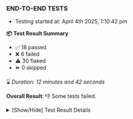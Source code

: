 ### END-TO-END TESTS

- Testing started at: April 4th 2025, 1:10:42 pm

**📦 Test Result Summary**

- ✅ 18 passed
- ❌ 6 failed
- ⚠️ 30 flaked
- ⏩ 0 skipped

⌛ _Duration: 12 minutes and 42 seconds_

**Overall Result**: 👎 Some tests failed.



<details>
    <summary>[Show/Hide] Test Result Details</summary>
    <div markdown="1">

| Test | Browser | Test Case | Tags | Result |
| :---: | :---: | :--- | :---: | :---: |
| 1 | chromium-meshery-provider | Verify Kanvas Snapshot using data-testid | unstable | ⚠️ |
| 2 | chromium-meshery-provider | Test if Settings button is displayed |  | ❌ |
| 3 | chromium-meshery-provider | Verify Configure Metrics Navigation and Settings | unstable | ⚠️ |
| 4 | chromium-meshery-provider | Add a cluster connection by uploading kubeconfig file | unstable | ⚠️ |
| 5 | chromium-meshery-provider | Transition to disconnected state and then back to connected state | unstable | ⚠️ |
| 6 | chromium-meshery-provider | Transition to ignored state and then back to connected state | unstable | ⚠️ |
| 7 | chromium-meshery-provider | Transition to not found state and then back to connected state | unstable | ⚠️ |
| 8 | chromium-meshery-provider | Delete Kubernetes cluster connections | unstable | ⚠️ |
| 9 | chromium-meshery-provider | Verify Performance Analysis Details | unstable | ⚠️ |
| 10 | chromium-meshery-provider | Test if Notification button is displayed |  | ❌ |
| 11 | chromium-meshery-provider | Configure Existing Istio adapter through Mesh Adapter URL from Management page | unstable | ⚠️ |
| 12 | chromium-meshery-provider | Add performance profile with load generator &quot;fortio&quot; and service mesh &quot;None&quot; | unstable | ⚠️ |
| 13 | chromium-meshery-provider | Verify Kanvas Details | unstable | ⚠️ |
| 14 | chromium-meshery-provider | Test if Profile button is displayed |  | ❌ |
| 15 | chromium-meshery-provider | Ping Istio Adapter | unstable | ⚠️ |
| 16 | chromium-meshery-provider | View detailed result of a performance profile (Graph Visualiser) with load generator &quot;fortio&quot; and service mesh &quot;None&quot; | unstable | ⚠️ |
| 17 | chromium-meshery-provider | Verify Meshery Docker Extension Details | unstable | ⚠️ |
| 18 | chromium-meshery-provider | Aggregation Charts are displayed |  | ❌ |
| 19 | chromium-meshery-provider | Toggle &quot;Send Anonymous Usage Statistics&quot; | unstable | ⚠️ |
| 20 | chromium-meshery-provider | Edit the configuration of a performance profile with load generator &quot;fortio&quot; and service mesh &quot;None&quot; | unstable | ⚠️ |
| 21 | chromium-meshery-provider | Verify Meshery Design Embed Details | unstable | ⚠️ |
| 22 | chromium-meshery-provider | Connect to Meshery Istio Adapter and configure it |  | ❌ |
| 23 | chromium-meshery-provider | Toggle &quot;Send Anonymous Performance Results&quot; | unstable | ⚠️ |
| 24 | chromium-meshery-provider | Compare test of a performance profile with load generator &quot;fortio&quot; and service mesh &quot;None&quot; | unstable | ⚠️ |
| 25 | chromium-meshery-provider | Verify Meshery Catalog Section Details | unstable | ⚠️ |
| 26 | chromium-local-provider | Add a cluster connection by uploading kubeconfig file | unstable | ⚠️ |
| 27 | chromium-local-provider | Transition to disconnected state and then back to connected state | unstable | ⚠️ |
| 28 | chromium-local-provider | Transition to ignored state and then back to connected state | unstable | ⚠️ |
| 29 | chromium-local-provider | Transition to not found state and then back to connected state | unstable | ⚠️ |
| 30 | chromium-local-provider | Delete Kubernetes cluster connections | unstable | ⚠️ |
| 31 | chromium-meshery-provider | Delete a performance profile with load generator &quot;fortio&quot; and service mesh &quot;None&quot; | unstable | ⚠️ |
| 32 | chromium-local-provider | Verify Kanvas Snapshot using data-testid | unstable | ⚠️ |
| 33 | chromium-meshery-provider | Verify Meshery Adapter for Istio Section | unstable | ⚠️ |
| 34 | chromium-local-provider | Verify Performance Analysis Details | unstable | ⚠️ |
| 35 | chromium-local-provider | Verify Configure Metrics Navigation and Settings | unstable | ⚠️ |
| 36 | chromium-local-provider | Configure Existing Istio adapter through Mesh Adapter URL from Management page | unstable | ⚠️ |
| 37 | chromium-local-provider | Verify Meshery Adapter for Istio Section | unstable | ⚠️ |
| 38 | chromium-local-provider | Add performance profile with load generator &quot;fortio&quot; and service mesh &quot;None&quot; | unstable | ⚠️ |
| 39 | chromium-local-provider | Connect to Meshery Istio Adapter and configure it |  | ❌ |
| 40 | chromium-local-provider | Ping Istio Adapter | unstable | ⚠️ |
| 41 | chromium-local-provider | View detailed result of a performance profile (Graph Visualiser) with load generator &quot;fortio&quot; and service mesh &quot;None&quot; | unstable | ⚠️ |
| 42 | chromium-local-provider | Edit the configuration of a performance profile with load generator &quot;fortio&quot; and service mesh &quot;None&quot; | unstable | ⚠️ |
| 43 | chromium-local-provider | Compare test of a performance profile with load generator &quot;fortio&quot; and service mesh &quot;None&quot; | unstable | ⚠️ |
| 44 | chromium-local-provider | Delete a performance profile with load generator &quot;fortio&quot; and service mesh &quot;None&quot; | unstable | ⚠️ |

</div>
</details>


<!-- To see the full report, please visit our CI/CD pipeline with reporter. -->